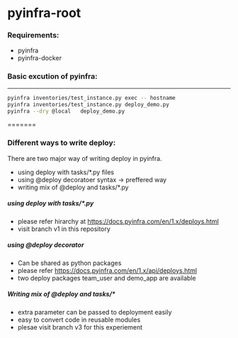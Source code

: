 # pyinfra-root 

### Requirements:

* pyinfra
* pyinfra-docker

### Basic excution of pyinfra:
---------------------------
```sh
pyinfra inventories/test_instance.py exec -- hostname
pyinfra inventories/test_instance.py deploy_demo.py
pyinfra --dry @local   deploy_demo.py
```

=======
### Different ways to write deploy:

There are two major way of writing deploy in pyinfra. 
* using deploy with tasks/*.py files
* using @deploy decoratoer syntax -> preffered way
* writing mix of @deploy and tasks/*.py 

##### using deploy with tasks/*.py

* please refer hirarchy at https://docs.pyinfra.com/en/1.x/deploys.html
* visit branch v1 in this repository

##### using @deploy decorator

* Can be shared as python packages
* please refer https://docs.pyinfra.com/en/1.x/api/deploys.html
* two deploy packages team_user and demo_app are available

##### Writing mix of @deploy and tasks/*

* extra parameter can be passed to deployment easily
* easy to convert code in reusable modules
* plesae visit branch v3 for this experiement
